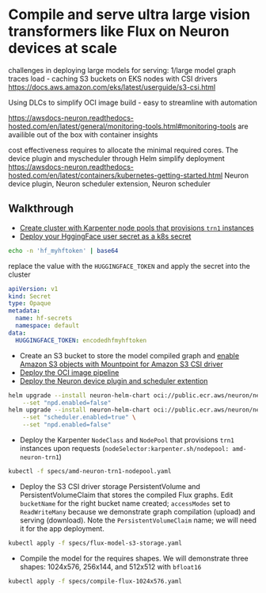 # Compile and serve ultra large vision transformers like Flux on Neuron devices at scale

challenges in deploying large models for serving: 
1/large model graph traces load - caching S3 buckets on EKS nodes with CSI drivers
https://docs.aws.amazon.com/eks/latest/userguide/s3-csi.html

Using DLCs to simplify OCI image build - easy to streamline with automation

https://awsdocs-neuron.readthedocs-hosted.com/en/latest/general/monitoring-tools.html#monitoring-tools are availible out of the box with container insights

cost effectiveness requires to allocate the minimal required cores. The device plugin and myscheduler through Helm simplify deployment
https://awsdocs-neuron.readthedocs-hosted.com/en/latest/containers/kubernetes-getting-started.html
Neuron device plugin, Neuron scheduler extension, Neuron scheduler

## Walkthrough
* [Create cluster with Karpenter node pools that provisions `trn1` instances](https://karpenter.sh/docs/getting-started/getting-started-with-karpenter/)
* [Deploy your HggingFace user secret as a k8s secret](https://kubernetes.io/docs/concepts/configuration/secret/)
```bash
echo -n 'hf_myhftoken' | base64
```
replace the value with the `HUGGINGFACE_TOKEN` and apply the secret into the cluster
```yaml
apiVersion: v1
kind: Secret
type: Opaque
metadata:
  name: hf-secrets
  namespace: default
data:
  HUGGINGFACE_TOKEN: encodedhfmyhftoken
```
* Create an S3 bucket to store the model compiled graph and [enable Amazon S3 objects with Mountpoint for Amazon S3 CSI driver](https://docs.aws.amazon.com/eks/latest/userguide/s3-csi.html)
* [Deploy the OCI image pipeline](./oci-image-build)
* [Deploy the Neuron device plugin and scheduler extention](https://awsdocs-neuron.readthedocs-hosted.com/en/latest/containers/kubernetes-getting-started.html#deploy-neuron-device-plugin)
```bash
helm upgrade --install neuron-helm-chart oci://public.ecr.aws/neuron/neuron-helm-chart \
    --set "npd.enabled=false"
helm upgrade --install neuron-helm-chart oci://public.ecr.aws/neuron/neuron-helm-chart \
    --set "scheduler.enabled=true" \
    --set "npd.enabled=false"
``` 
* Deploy the Karpenter `NodeClass` and `NodePool` that provisions `trn1` instances upon requests (`nodeSelector:karpenter.sh/nodepool: amd-neuron-trn1`)
```bash
kubectl -f specs/amd-neuron-trn1-nodepool.yaml 
```
* Deploy the S3 CSI driver storage PersistentVolume and PersistentVolumeClaim that stores the compiled Flux graphs.
Edit `bucketName` for the right bucket name created; `accessModes` set to `ReadWriteMany` because we demonstrate graph compilation (upload) and serving (download).
Note the `PersistentVolumeClaim` name; we will need it for the app deployment.
```bash
kubectl apply -f specs/flux-model-s3-storage.yaml 
```
* Compile the model for the requires shapes. We will demonstrate three shapes: 1024x576, 256x144, and 512x512 with `bfloat16`
```bash
kubectl apply -f specs/compile-flux-1024x576.yaml
```

